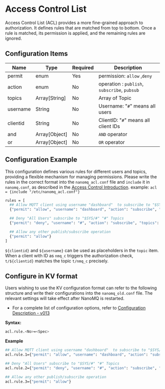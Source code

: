 # Access Control List

Access Control List (ACL) provides a more fine-grained approach to authorization. It defines rules that are matched from top to bottom. Once a rule is matched, its permission is applied, and the remaining rules are ignored.

## Configuration Items

| Name     | Type           | Required | Description                                  |
| -------- | -------------- | -------- | -------------------------------------------- |
| permit   | enum           | Yes      | permission: `allow` ,`deny`                  |
| action   | enum           | No       | operation : `publish`, `subscribe`, `pubsub` |
| topics   | Array[String]  | No       | Array of Topic                               |
| username | String         | No       | Username: "`#`" means all users              |
| clientid | String         | No       | ClientID: "`#`" means all client IDs         |
| and      | Array[Object]  | No       | `AND` operator                               |
| or       | Array[Object]  | No       | `OR` operator                                |

## Configuration Example

This configuration defines various rules for different users and topics, providing a flexible mechanism for managing permissions. Please write the rules in the correct format into the `nanomq_acl.conf` file and `include` it in `nanomq.conf`, as described in the [Access Control Introduction](introduction.md). 
example:
`acl = {include "/etc/nanomq_acl.conf"}`

```bash
rules = [
  ## Allow MQTT client using username "dashboard"  to subscribe to "$SYS/#" topics
  {"permit": "allow", "username": "dashboard", "action": "subscribe", "topics": ["$SYS/#"]}

  ## Deny "All Users" subscribe to "$SYS/#" "#" Topics
  {"permit": "deny", "username": "#", "action": "subscribe", "topics": ["$SYS/#", "#"]}

  ## Allow any other publish/subscribe operation
  {"permit": "allow"}
]
```

`${clientid}` and `${username}` can be used as placeholders in the `topic` item. When a client with ID as `nmq_c` triggers the authorization check, `t/${clientid}` matches the topic `t/nmq_c` precisely.

## Configure in KV format

Users wishing to use the KV configuration format can refer to the following structure and write their configurations into the `nanomq_old.conf` file. The relevant settings will take effect after NanoMQ is restarted. 

- For a complete list of configuration options, refer to [Configuration Description - v013](../config-description/v013.md)

**Syntax:**

```bash
acl.rule.<No>=<Spec>
```

**Example**

```bash
## Allow MQTT client using username "dashboard"  to subscribe to "$SYS/#" topics
acl.rule.1={"permit": "allow", "username": "dashboard", "action": "subscribe", "topics": ["$SYS/#"]}

## Deny "All Users" subscribe to "$SYS/#" "#" Topics
acl.rule.2={"permit": "deny", "username": "#", "action": "subscribe", "topics": ["$SYS/#", "#"]}

## Allow any other publish/subscribe operation
acl.rule.3={"permit": "allow"}
```

